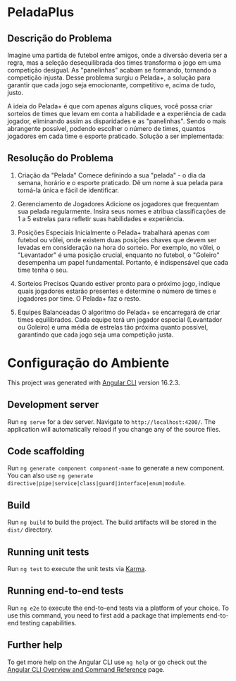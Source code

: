 # PeladaPlus

## Descrição do Problema
Imagine uma partida de futebol entre amigos, onde a diversão deveria ser a regra, mas a seleção desequilibrada dos times transforma o jogo em uma competição desigual. As "panelinhas" acabam se formando, tornando a competição injusta. Desse problema surgiu o Pelada+, a solução para garantir que cada jogo seja emocionante, competitivo e, acima de tudo, justo.

A ideia do Pelada+ é que com apenas alguns cliques, você possa criar sorteios de times que levam em conta a habilidade e a experiência de cada jogador, eliminando assim as disparidades e as "panelinhas". Sendo o mais abrangente possível, podendo escolher o número de times, quantos jogadores em cada time e esporte praticado.
Solução a ser implementada:

## Resolução do Problema
1. Criação da "Pelada" 
Comece definindo a sua "pelada" - o dia da semana, horário e o esporte praticado. Dê um nome à sua pelada para torná-la única e fácil de identificar.

2. Gerenciamento de Jogadores
Adicione os jogadores que frequentam sua pelada regularmente. Insira seus nomes e atribua classificações de 1 a 5 estrelas para refletir suas habilidades e experiência.

3. Posições Especiais
Inicialmente o Pelada+ trabalhará apenas com futebol ou vôlei, onde existem duas posições chaves que devem ser levadas em consideração na hora do sorteio. Por exemplo, no vôlei, o "Levantador" é uma posição crucial, enquanto no futebol, o "Goleiro" desempenha um papel fundamental. Portanto, é indispensável que cada time tenha o seu.

4. Sorteios Precisos
Quando estiver pronto para o próximo jogo, indique quais jogadores estarão presentes e determine o número de times e jogadores por time. O Pelada+ faz o resto.

5. Equipes Balanceadas 
O algoritmo do Pelada+ se encarregará de criar times equilibrados. Cada equipe terá um jogador especial (Levantador ou Goleiro) e uma média de estrelas tão próxima quanto possível, garantindo que cada jogo seja uma competição justa.




# Configuração do Ambiente
This project was generated with [Angular CLI](https://github.com/angular/angular-cli) version 16.2.3.

## Development server

Run `ng serve` for a dev server. Navigate to `http://localhost:4200/`. The application will automatically reload if you change any of the source files.

## Code scaffolding

Run `ng generate component component-name` to generate a new component. You can also use `ng generate directive|pipe|service|class|guard|interface|enum|module`.

## Build

Run `ng build` to build the project. The build artifacts will be stored in the `dist/` directory.

## Running unit tests

Run `ng test` to execute the unit tests via [Karma](https://karma-runner.github.io).

## Running end-to-end tests

Run `ng e2e` to execute the end-to-end tests via a platform of your choice. To use this command, you need to first add a package that implements end-to-end testing capabilities.

## Further help

To get more help on the Angular CLI use `ng help` or go check out the [Angular CLI Overview and Command Reference](https://angular.io/cli) page.
